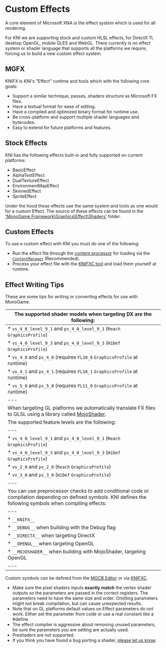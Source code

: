 # Custom Effects

A core element of Microsoft XNA is the effect system which is used for all rendering.

For KNI we are supporting stock and custom HLSL effects, for DirectX 11, desktop OpenGL, mobile GLES and WebGL.
There currently is no effect system or shader language that supports all the platforms we require, forcing us to build a new custom effect system.

## MGFX

KNIFX is KNI's "Effect" runtime and tools which with the following core goals:

* Support a similar technique, passes, shaders structure as Microsoft FX files.
* Have a textual format for ease of editing.
* Have a compiled and optimized binary format for runtime use.
* Be cross-platform and support multiple shader languages and bytecodes.
* Easy to extend for future platforms and features.

## Stock Effects

KNI has the following effects built-in and fully supported on current platforms:

* BasicEffect
* AlphaTestEffect
* DualTextureEffect
* EnvironmentMapEffect
* SkinnedEffect
* SpriteEffect

Under the hood these effects use the same system and tools as one would for a custom Effect.  The source of these effects can be found in the ['MonoGame.Framework\Graphics\Effect\Shaders'](https://github.com/kniEngine/kni/tree/main/MonoGame.Framework/Graphics/Effect/Shaders) folder.

## Custom Effects

To use a custom effect with KNI you must do one of the following:

* Run the effect file through the [content processor](~/articles/tools/mgcb.md) for loading via the [`ContentManager`](xref:Microsoft.Xna.Framework.Content.ContentManager) (Recommended).
* Process your effect file with the [KNIFXC tool](~/articles/tools/knifxc.md) and load them yourself at runtime.

## Effect Writing Tips

These are some tips for writing or converting effects for use with MonoGame.

| The supported shader models when targeting DX are the following:|
|---|
|  * `vs_4_0_level_9_1` and `ps_4_0_level_9_1` (`Reach` `GraphicsProfile`)|
|  * `vs_4_0_level_9_3` and `ps_4_0_level_9_3` (`HiDef` `GraphicsProfile`)|
|  * `vs_4_0` and `ps_4_0` (requires `FL10_0` `GraphicsProfile` at runtime)|
|  * `vs_4_1` and `ps_4_1` (requires `FL10_1` `GraphicsProfile` at runtime)|
|  * `vs_5_0` and `ps_5_0` (requires `FL11_0` `GraphicsProfile` at runtime)|
|---|
|When targeting GL platforms we automatically translate FX files to GLSL using a library called [MojoShader](http://icculus.org/mojoshader/).|
|The supported feature levels are the following:|
|---|
|  * `vs_4_0_level_9_1` and `ps_4_0_level_9_1` (`Reach` `GraphicsProfile`)|
|  * `vs_4_0_level_9_3` and `ps_4_0_level_9_3` (`HiDef` `GraphicsProfile`)|
|  * `vs_2_0` and `ps_2_0` (`Reach` `GraphicsProfile`)|
|  * `vs_3_0` and `ps_3_0` (`HiDef` `GraphicsProfile`)|
|---|
|You can use preprocessor checks to add conditional code or compilation depending on defined symbols. KNI defines the following symbols when compiling effects:|
|---|
|  * `__KNIFX__`                   |
|  * `__DEBUG__` when building with the Debug flag |
|  * `__DIRECTX__` when targeting DirectX |
|  * `__OPENGL__` when targeting OpenGL |
|  * `__MOJOSHADER__` when building with MojoShader, targeting OpenGL |
|---|


Custom symbols can be defined from the [MGCB Editor](~/articles/tools/mgcb_editor.md) or via [KNIFXC](~/articles/tools/knifxc.md).

* Make sure the pixel shaders inputs **exactly match** the vertex shader outputs so the parameters are passed in the correct registers. The parameters need to have the same size and order. Omitting parameters might not break compilation, but can cause unexpected results.
* Note that on GL platforms default values on Effect parameters do not work.  Either set the parameter from code or use a real constant like a #define.
* The effect compiler is aggressive about removing unused parameters, be sure the parameters you are setting are actually used.
* Preshaders are not supported.
* If you think you have found a bug porting a shader, [please let us know](https://github.com/MonoGame/MonoGame/issues).
